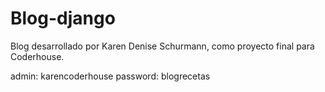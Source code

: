 ﻿# Blog-django
Blog desarrollado por Karen Denise Schurmann, como proyecto final para Coderhouse.



admin: karencoderhouse
password: blogrecetas
